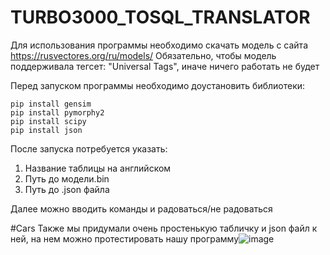 # TURBO3000_TOSQL_TRANSLATOR


Для использования программы необходимо скачать модель с сайта https://rusvectores.org/ru/models/
Обязательно, чтобы модель поддерживала тегсет: "Universal Tags", иначе ничего работать не будет

Перед запуском программы необходимо доустановить библиотеки:
```
pip install gensim
pip install pymorphy2
pip install scipy
pip install json
```
После запуска потребуется указать:
1. Название таблицы на английском
2. Путь до модели.bin
3. Путь до .json файла

Далее можно вводить команды и радоваться/не радоваться

#Cars
Также мы придумали очень простенькую табличку и json файл к ней, на нем можно протестировать нашу программу![image](https://user-images.githubusercontent.com/62559964/201500228-f842714a-1931-412c-acdb-dffde58509a2.png)

